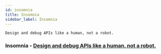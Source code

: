 ```yaml
---
id: insomnia
title: Insomnia
sidebar_label: Insomnia
---
```


```
Design and debug APIs like a human, not a robot.
```

### Insomnia - [Design and debug APIs like a human, not a robot.](https://insomnia.rest/)
